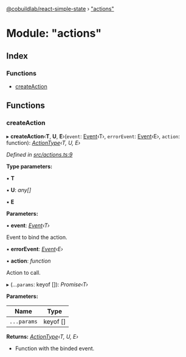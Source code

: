 [@cobuildlab/react-simple-state](../README.md) › ["actions"](_actions_.md)

# Module: "actions"

## Index

### Functions

* [createAction](_actions_.md#createaction)

## Functions

###  createAction

▸ **createAction**‹**T**, **U**, **E**›(`event`: [Event](../classes/_event_.event.md)‹T›, `errorEvent`: [Event](../classes/_event_.event.md)‹E›, `action`: function): *[ActionType](../interfaces/_types_.actiontype.md)‹T, U, E›*

*Defined in [src/actions.ts:9](https://github.com/cobuildlab/react-simple-state/blob/69c0983/src/actions.ts#L9)*

**Type parameters:**

▪ **T**

▪ **U**: *any[]*

▪ **E**

**Parameters:**

▪ **event**: *[Event](../classes/_event_.event.md)‹T›*

Event to bind the action.

▪ **errorEvent**: *[Event](../classes/_event_.event.md)‹E›*

▪ **action**: *function*

Action to call.

▸ (...`params`: keyof []): *Promise‹T›*

**Parameters:**

Name | Type |
------ | ------ |
`...params` | keyof [] |

**Returns:** *[ActionType](../interfaces/_types_.actiontype.md)‹T, U, E›*

-  Function with the binded event.
